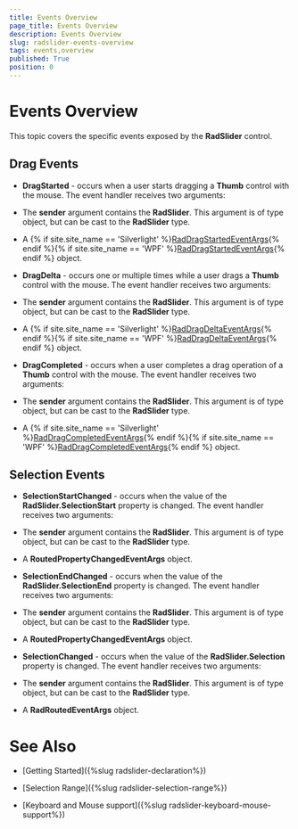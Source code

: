 ```yaml
---
title: Events Overview
page_title: Events Overview
description: Events Overview
slug: radslider-events-overview
tags: events,overview
published: True
position: 0
---
```


# Events Overview



This topic covers the specific events exposed by the __RadSlider__ control.
	  

## Drag Events

* __DragStarted__ - occurs when a user starts dragging a __Thumb__ control with the mouse. The event handler receives two arguments:
			

* The __sender__ argument contains the __RadSlider__. This argument is of type object, but can be cast to the __RadSlider__ type.
				

* A {% if site.site_name == 'Silverlight' %}[RadDragStartedEventArgs](http://www.telerik.com/help/silverlight/t_telerik_windows_controls_raddragstartedeventargs.html){% endif %}{% if site.site_name == 'WPF' %}[RadDragStartedEventArgs](http://www.telerik.com/help/wpf/t_telerik_windows_controls_raddragstartedeventargs.html){% endif %} object.
				

* __DragDelta__ - occurs one or multiple times while a user drags a __Thumb__ control with the mouse. The event handler receives two arguments:
			

* The __sender__ argument contains the __RadSlider__. This argument is of type object, but can be cast to the __RadSlider__ type.
				

* A {% if site.site_name == 'Silverlight' %}[RadDragDeltaEventArgs](http://www.telerik.com/help/silverlight/t_telerik_windows_controls_raddragdeltaeventargs.html){% endif %}{% if site.site_name == 'WPF' %}[RadDragDeltaEventArgs](	http://www.telerik.com/help/wpf/t_telerik_windows_controls_raddragdeltaeventargs.html){% endif %} object.
				

* __DragCompleted__ - occurs when a user completes a drag operation of a __Thumb__ control with the mouse.  The event handler receives two arguments:
			

* The __sender__ argument contains the __RadSlider__. This argument is of type object, but can be cast to the __RadSlider__ type.
				

* A {% if site.site_name == 'Silverlight' %}[RadDragCompletedEventArgs](http://www.telerik.com/help/silverlight/t_telerik_windows_controls_raddragcompletedeventargs.html){% endif %}{% if site.site_name == 'WPF' %}[RadDragCompletedEventArgs](http://www.telerik.com/help/wpf/t_telerik_windows_controls_raddragcompletedeventargs.html){% endif %} object.
				

## Selection Events

* __SelectionStartChanged__ - occurs when the value of the __RadSlider.SelectionStart__ property is changed. The event handler receives two arguments:
			

* The __sender__ argument contains the __RadSlider__. This argument is of type object, but can be cast to the __RadSlider__ type.
				

* A __RoutedPropertyChangedEventArgs<double>__ object.
				

* __SelectionEndChanged__ - occurs when the value of the __RadSlider.SelectionEnd__ property is changed. The event handler receives two arguments:
			

* The __sender__ argument contains the __RadSlider__. This argument is of type object, but can be cast to the __RadSlider__ type.
				

* A __RoutedPropertyChangedEventArgs<double>__ object.
				

* __SelectionChanged__ - occurs when the value of the __RadSlider.Selection__ property is changed.  The event handler receives two arguments:
			

* The __sender__ argument contains the __RadSlider__. This argument is of type object, but can be cast to the __RadSlider__ type.
				

* A __RadRoutedEventArgs__ object.
				

# See Also

 * [Getting Started]({%slug radslider-declaration%})

 * [Selection Range]({%slug radslider-selection-range%})

 * [Keyboard and Mouse support]({%slug radslider-keyboard-mouse-support%})

